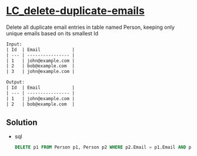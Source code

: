 # [LC_delete-duplicate-emails](https://leetcode.com/problems/delete-duplicate-emails)

Delete all duplicate email entries in table named Person, keeping only unique emails based on its smallest Id

```txt
Input: 
| Id  | Email            |
| --- | ---------------- |
| 1   | john@example.com |
| 2   | bob@example.com  |
| 3   | john@example.com |

Output:
| Id  | Email            |
| --- | ---------------- |
| 1   | john@example.com |
| 2   | bob@example.com  |
```

## Solution

* sql

  ```sql
  DELETE p1 FROM Person p1, Person p2 WHERE p2.Email = p1.Email AND p2.Id < p1.Id;
  ```
